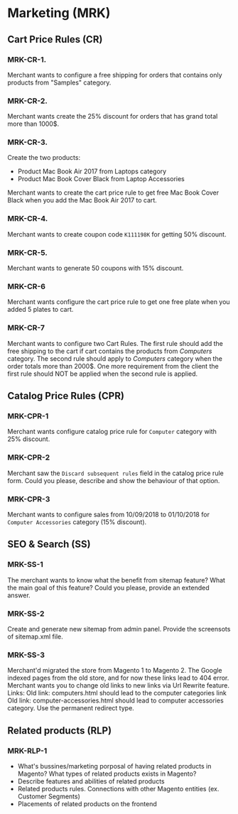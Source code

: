 # Marketing (MRK)

## Cart Price Rules (CR)

### MRK-CR-1.

Merchant wants to configure a free shipping for orders that contains only products from "Samples" category.

### MRK-CR-2.

Merchant wants create the 25% discount for orders that has grand total more than 1000$.

### MRK-CR-3.

Create the two products:

- Product Mac Book Air 2017 from Laptops category
- Product Mac Book Cover Black from Laptop Accessories

Merchant wants to create the cart price rule to get free Mac Book Cover Black when you add the Mac Book Air 2017 to cart.

### MRK-CR-4.

Merchant wants to create coupon code `K111198K` for getting 50% discount.

### MRK-CR-5.

Merchant wants to generate 50 coupons with 15% discount.

### MRK-CR-6

Merchant wants configure the cart price rule to get one free plate when you added 5 plates to cart.

### MRK-CR-7

Merchant wants to configure two Cart Rules.
The first rule should add the free shipping to the cart if cart contains the products from *Computers* category.
The second rule should apply to *Computers* category when the order totals more than 2000$.
One more requirement from the client the first rule should NOT be applied when the second rule is applied.

## Catalog Price Rules (CPR)

### MRK-CPR-1

Merchant wants configure catalog price rule for `Computer` category with 25% discount.

### MRK-CPR-2

Merchant saw the `Discard subsequent rules` field in the catalog price rule form.
Could you please, describe and show the behaviour of that option.

### MRK-CPR-3

Merchant wants to configure sales from 10/09/2018 to 01/10/2018 for `Computer Accessories` category (15% discount).

## SEO & Search (SS)

### MRK-SS-1

The merchant wants to know what the benefit from sitemap feature?
What the main goal of this feature?
Could you please, provide an extended answer.

### MRK-SS-2

Create and generate new sitemap from admin panel.
Provide the screensots of sitemap.xml file.

### MRK-SS-3

Merchant'd migrated the store from Magento 1 to Magento 2.
The Google indexed pages from the old store, and for now these links lead to 404 error.
Merchant wants you to change old links to new links via Url Rewrite feature.
Links:
Old link: computers.html should lead to the computer categories link
Old link: computer-accessories.html should lead to computer accessories category.
Use the permanent redirect type.

## Related products (RLP)

### MRK-RLP-1

- What's bussines/marketing porposal of having related products in Magento? What types of related products exists in Magento? 
- Describe features and abilities of related products
- Related products rules. Connections with other Magento entities (ex. Customer Segments)
- Placements of related products on the frontend
